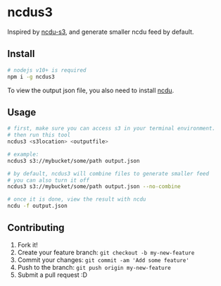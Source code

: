 # ncdus3

Inspired by [ncdu-s3](https://github.com/EverythingMe/ncdu-s3), and generate smaller ncdu feed by default.

## Install

```bash
# nodejs v10+ is required
npm i -g ncdus3
```

To view the output json file, you also need to install [ncdu](https://dev.yorhel.nl/ncdu).

## Usage

```bash
# first, make sure you can access s3 in your terminal environment.
# then run this tool
ncdus3 <s3location> <outputfile>

# example:
ncdus3 s3://mybucket/some/path output.json

# by default, ncdus3 will combine files to generate smaller feed
# you can also turn it off
ncdus3 s3://mybucket/some/path output.json --no-combine

# once it is done, view the result with ncdu
ncdu -f output.json
```

## Contributing

1. Fork it!
2. Create your feature branch: `git checkout -b my-new-feature`
3. Commit your changes: `git commit -am 'Add some feature'`
4. Push to the branch: `git push origin my-new-feature`
5. Submit a pull request :D
